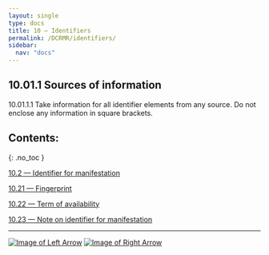 ```yaml
---
layout: single
type: docs
title: 10 — Identifiers
permalink: /DCRMR/identifiers/
sidebar:
  nav: "docs"
---
```


## 10.01.1 Sources of information

<a name="10.01.1.1">10.01.1.1</a> Take information for all identifier elements from any source. Do not enclose any information in square brackets.

## Contents:
{: .no_toc }

[10.2 — Identifier for manifestation](/DCRMR/identifiers/Identifier-for-manifestation/)

[10.21 — Fingerprint](/DCRMR/identifiers/Fingerprint/)

[10.22 — Term of availability](/DCRMR/identifiers/Term-of-availability/)

[10.23 — Note on identifier for manifestation](/DCRMR/identifiers/Note-on-identifier-for-manifestation/)

---

[![Image of Left Arrow](https://rbms-bsc.github.io/DCRMR/assets/pictures/navigation/Arrow_Left.png "9.45 — Bound with")](/DCRMR/additional-notes/Bound-with/) [![Image of Right Arrow](https://rbms-bsc.github.io/DCRMR/assets/pictures/navigation/Arrow_Right.png "10.2 — Identifier for manifestation")](/DCRMR/identifiers/Identifier-for-manifestation/)